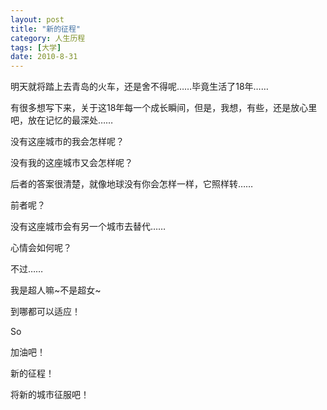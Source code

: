 ```yaml
---
layout: post
title: "新的征程"
category: 人生历程
tags: [大学]
date: 2010-8-31
---
```


明天就将踏上去青岛的火车，还是舍不得呢……毕竟生活了18年……

有很多想写下来，关于这18年每一个成长瞬间，但是，我想，有些，还是放心里吧，放在记忆的最深处……<!-- more -->

没有这座城市的我会怎样呢？

没有我的这座城市又会怎样呢？

后者的答案很清楚，就像地球没有你会怎样一样，它照样转……

前者呢？

没有这座城市会有另一个城市去替代……

心情会如何呢？

不过……

我是超人嘛~不是超女~
	
到哪都可以适应！

So

加油吧！

新的征程！

将新的城市征服吧！